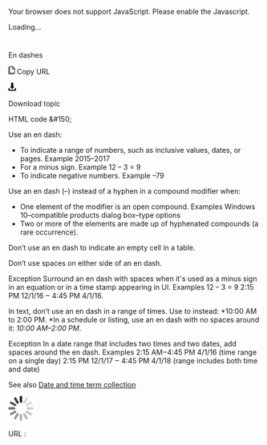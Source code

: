Your browser does not support JavaScript. Please enable the Javascript.

Loading...

# 

En dashes

![Copy URL](enes_files/Copy.png)
Copy URL

![Download](enes_files/Download.png)

Download topic

HTML code &\#150;

Use an en dash:

  - To indicate a range of numbers, such as inclusive values, dates, or pages.
    Example 2015–2017
  - For a minus sign.
    Example 12 – 3 = 9
  - To indicate negative numbers.
    Example –79

Use an en dash (–) instead of a hyphen in a compound modifier when:

  - One element of the modifier is an open compound.
    Examples
    Windows 10–compatible products 
    dialog box–type options
  - Two or more of the elements are made up of hyphenated compounds (a rare occurrence). 

Don’t use an en dash to indicate an empty cell in a table.

Don’t use spaces on either side of an en dash. 

Exception Surround an en dash with spaces when it's used as a minus sign in an equation or in a time stamp appearing in UI.
Examples
12 – 3 = 9 
2:15 PM 12/1/16 ‒ 4:45 PM 4/1/16.

In text, don’t use an en dash in a range of times. Use *to* instead: *10:00 AM to 2:00 PM. *In a schedule or listing, use an en dash with no spaces around it: *10:00 AM–2:00 PM*. 

Exception In a date range that includes two times and two dates, add spaces around the en dash.
Examples
2:15 AM‒4:45 PM 4/1/16 (time range on a single day)
2:15 PM 12/1/17 ‒ 4:45 PM 4/1/18 (range includes both time and date)

See also [Date and time term collection](https://worldready.cloudapp.net/Styleguide/Read?id=2700&topicid=27390)

![In progress](enes_files/activity-large.gif)

URL :

